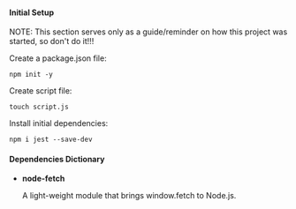 
#### Initial Setup
NOTE: This section serves only as a guide/reminder on how this project was started, so don't do it!!!

Create a package.json file:

    npm init -y

Create script file:

    touch script.js

Install initial dependencies:

    npm i jest --save-dev

#### Dependencies Dictionary
* **node-fetch**
  
  A light-weight module that brings window.fetch to Node.js.